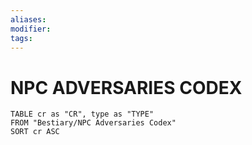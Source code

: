 ```yaml
---
aliases: 
modifier: 
tags: 
---
```

# NPC ADVERSARIES CODEX
```dataview
TABLE cr as "CR", type as "TYPE"
FROM "Bestiary/NPC Adversaries Codex"
SORT cr ASC
```